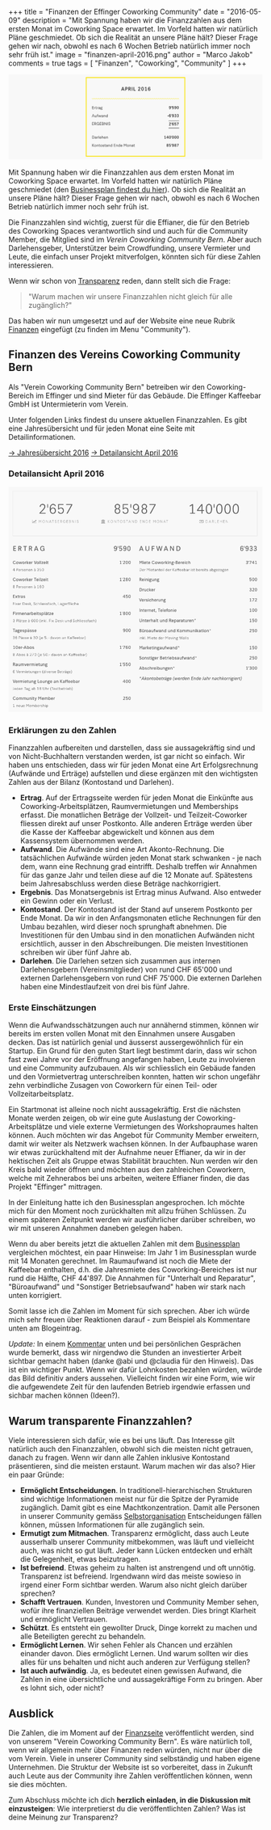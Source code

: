 +++
title = "Finanzen der Effinger Coworking Community"
date = "2016-05-09"
description = "Mit Spannung haben wir die Finanzzahlen aus dem ersten Monat im Coworking Space erwartet. Im Vorfeld hatten wir natürlich Pläne geschmiedet. Ob sich die Realität an unsere Pläne hält? Dieser Frage gehen wir nach, obwohl es nach 6 Wochen Betrieb natürlich immer noch sehr früh ist."
image = "finanzen-april-2016.png"
author = "Marco Jakob"
comments = true
tags = [ "Finanzen", "Coworking", "Community" ]
+++

![Finanzen April 2016](finanzen-april-2016.png)

<div class="lead">
Mit Spannung haben wir die Finanzzahlen aus dem ersten Monat im Coworking Space erwartet. Im Vorfeld hatten wir natürlich Pläne geschmiedet (den <a href="/blog/businessplan/">Businessplan findest du hier</a>). Ob sich die Realität an unsere Pläne hält? Dieser Frage gehen wir nach, obwohl es nach 6 Wochen Betrieb natürlich immer noch sehr früh ist.
</div>

Die Finanzzahlen sind wichtig, zuerst für die Effianer, die für den Betrieb des Coworking Spaces verantwortlich sind und auch für die Community Member, die Mitglied sind im *Verein Coworking Community Bern*. Aber auch Darlehensgeber, Unterstützer beim Crowdfunding, unsere Vermieter und Leute, die einfach unser Projekt mitverfolgen, könnten sich für diese Zahlen interessieren.

Wenn wir schon von [Transparenz](/grundsaetze/transparenz/) reden, dann stellt sich die Frage:

> "Warum machen wir unsere Finanzzahlen nicht gleich für alle zugänglich?"

Das haben wir nun umgesetzt und auf der Website eine neue Rubrik [Finanzen](/finanzen/) eingefügt (zu finden im Menu "Community").


## Finanzen des Vereins Coworking Community Bern

Als "Verein Coworking Community Bern" betreiben wir den Coworking-Bereich im Effinger und sind Mieter für das Gebäude. Die Effinger Kaffeebar GmbH ist Untermieterin vom Verein.

Unter folgenden Links findest du unsere aktuellen Finanzzahlen. Es gibt eine Jahresübersicht und für jeden Monat eine Seite mit Detailinformationen.

<a href="/finanzen/" class="btn btn-mod btn-medium btn-round mb-10">&rarr; Jahresübersicht 2016</a> <a href="/finanzen/verein-coworking-community-bern/2016/04/" class="btn btn-mod btn-medium btn-round mb-10">&rarr; Detailansicht April 2016</a>


### Detailansicht April 2016

![Finanzen April 2016](finanzen-april-2016-details.png)


### Erklärungen zu den Zahlen

Finanzzahlen aufbereiten und darstellen, dass sie aussagekräftig sind und von Nicht-Buchhaltern verstanden werden, ist gar nicht so einfach. Wir haben uns entschieden, dass wir für jeden Monat eine Art Erfolgsrechnung (Aufwände und Erträge) aufstellen und diese ergänzen mit den wichtigsten Zahlen aus der Bilanz (Kontostand und Darlehen).

* **Ertrag**. Auf der Ertragsseite werden für jeden Monat die Einkünfte aus Coworking-Arbeitsplätzen, Raumvermietungen und Memberships erfasst. Die monatlichen Beträge der Vollzeit- und Teilzeit-Coworker fliessen direkt auf unser Postkonto. Alle anderen Erträge werden über die Kasse der Kaffeebar abgewickelt und können aus dem Kassensystem übernommen werden.
* **Aufwand**. Die Aufwände sind eine Art Akonto-Rechnung. Die tatsächlichen Aufwände würden jeden Monat stark schwanken - je nach dem, wann eine Rechnung grad eintrifft. Deshalb treffen wir Annahmen für das ganze Jahr und teilen diese auf die 12 Monate auf. Spätestens beim Jahresabschluss werden diese Beträge nachkorrigiert.
* **Ergebnis**. Das Monatsergebnis ist Ertrag minus Aufwand. Also entweder ein Gewinn oder ein Verlust.
* **Kontostand**. Der Kontostand ist der Stand auf unserem Postkonto per Ende Monat. Da wir in den Anfangsmonaten etliche Rechnungen für den Umbau bezahlen, wird dieser noch sprunghaft abnehmen. Die Investitionen für den Umbau sind in den monatlichen Aufwänden nicht ersichtlich, ausser in den Abschreibungen. Die meisten Investitionen schreiben wir über fünf Jahre ab.
* **Darlehen**. Die Darlehen setzen sich zusammen aus internen Darlehensgebern (Vereinsmitglieder) von rund CHF 65'000 und externen Darlehensgebern von rund CHF 75'000. Die externen Darlehen haben eine Mindestlaufzeit von drei bis fünf Jahre.


### Erste Einschätzungen

Wenn die Aufwandsschätzungen auch nur annähernd stimmen, können wir bereits im ersten vollen Monat mit den Einnahmen unsere Ausgaben decken. Das ist natürlich genial und äusserst aussergewöhnlich für ein Startup. Ein Grund für den guten Start liegt bestimmt darin, dass wir schon fast zwei Jahre vor der Eröffnung angefangen haben, Leute zu involvieren und eine Community aufzubauen. Als wir schliesslich ein Gebäude fanden und den Vormietvertrag unterschreiben konnten, hatten wir schon ungefähr zehn verbindliche Zusagen von Coworkern für einen Teil- oder Vollzeitarbeitsplatz.

Ein Startmonat ist alleine noch nicht aussagekräftig. Erst die nächsten Monate werden zeigen, ob wir eine gute Auslastung der Coworking-Arbeitsplätze und viele externe Vermietungen des Workshopraumes halten können. Auch möchten wir das Angebot für Community Member erweitern, damit wir weiter als Netzwerk wachsen können. In der Aufbauphase waren wir etwas zurückhaltend mit der Aufnahme neuer Effianer, da wir in der hektischen Zeit als Gruppe etwas Stabilität brauchten. Nun werden wir den Kreis bald wieder öffnen und möchten aus den zahlreichen Coworkern, welche mit Zehnerabos bei uns arbeiten, weitere Effianer finden, die das Projekt "Effinger" mittragen.

In der Einleitung hatte ich den Businessplan angesprochen. Ich möchte mich für den Moment noch zurückhalten mit allzu frühen Schlüssen. Zu einem späteren Zeitpunkt werden wir ausführlicher darüber schreiben, wo wir mit unseren Annahmen daneben gelegen haben.

Wenn du aber bereits jetzt die aktuellen Zahlen mit dem [Businessplan](/blog/businessplan/) vergleichen möchtest, ein paar Hinweise: Im Jahr 1 im Businessplan wurde mit 14 Monaten gerechnet. Im Raumaufwand ist noch die Miete der Kaffeebar enthalten, d.h. die Jahresmiete des Coworking-Bereiches ist nur rund die Hälfte, CHF 44'897. Die Annahmen für "Unterhalt und Reparatur", "Büroaufwand" und "Sonstiger Betriebsaufwand" haben wir stark nach unten korrigiert.

Somit lasse ich die Zahlen im Moment für sich sprechen. Aber ich würde mich sehr freuen über Reaktionen darauf - zum Beispiel als Kommentare unten am Blogeintrag.

*Update:* In einem [Kommentar](#comment-2669690497) unten und bei persönlichen Gesprächen wurde bemerkt, dass wir nirgendwo die Stunden an investierter Arbeit sichtbar gemacht haben (danke @abi und @claudia für den Hinweis). Das ist ein wichtiger Punkt. Wenn wir dafür Lohnkosten bezahlen würden, würde das Bild definitiv anders aussehen. Vielleicht finden wir eine Form, wie wir die aufgewendete Zeit für den laufenden Betrieb irgendwie erfassen und sichbar machen können (Ideen?).


## Warum transparente Finanzzahlen?

Viele interessieren sich dafür, wie es bei uns läuft. Das Interesse gilt natürlich auch den Finanzzahlen, obwohl sich die meisten nicht getrauen, danach zu fragen. Wenn wir dann alle Zahlen inklusive Kontostand präsentieren, sind die meisten erstaunt. Warum machen wir das also? Hier ein paar Gründe:


* **Ermöglicht Entscheidungen**. In traditionell-hierarchischen Strukturen sind wichtige Informationen meist nur für die Spitze der Pyramide zugänglich. Damit gibt es eine Machtkonzentration. Damit alle Personen in unserer Community gemäss [Selbstorganisation](/organisation/) Entscheidungen fällen können, müssen Informationen für alle zugänglich sein.
* **Ermutigt zum Mitmachen**. Transparenz ermöglicht, dass auch Leute ausserhalb unserer Community mitbekommen, was läuft und vielleicht auch, was nicht so gut läuft. Jeder kann Lücken entdecken und erhält die Gelegenheit, etwas beizutragen.
* **Ist befreiend**. Etwas geheim zu halten ist anstrengend und oft unnötig. Transparenz ist befreiend. Irgendwann wird das meiste sowieso in irgend einer Form sichtbar werden. Warum also nicht gleich darüber sprechen?
* **Schafft Vertrauen**. Kunden, Investoren und Community Member sehen, wofür ihre finanziellen Beiträge verwendet werden. Dies bringt Klarheit und ermöglicht Vertrauen.
* **Schützt**. Es entsteht ein gewollter Druck, Dinge korrekt zu machen und alle Beteiligten gerecht zu behandeln.
* **Ermöglicht Lernen**. Wir sehen Fehler als Chancen und erzählen einander davon. Dies ermöglicht Lernen. Und warum sollten wir dies alles für uns behalten und nicht auch anderen zur Verfügung stellen?
* **Ist auch aufwändig**. Ja, es bedeutet einen gewissen Aufwand, die Zahlen in eine übersichtliche und aussagekräftige Form zu bringen. Aber es lohnt sich, oder nicht?


## Ausblick

Die Zahlen, die im Moment auf der [Finanzseite](/finanzen/) veröffentlicht werden, sind von unserem "Verein Coworking Community Bern". Es wäre natürlich toll, wenn wir allgemein mehr über Finanzen reden würden, nicht nur über die vom Verein. Viele in unserer Community sind selbständig und haben eigene Unternehmen. Die Struktur der Website ist so vorbereitet, dass in Zukunft auch Leute aus der Community ihre Zahlen veröffentlichen können, wenn sie dies möchten.

Zum Abschluss möchte ich dich **herzlich einladen, in die Diskussion mit einzusteigen**: Wie interpretierst du die veröffentlichten Zahlen? Was ist deine Meinung zur Transparenz?
